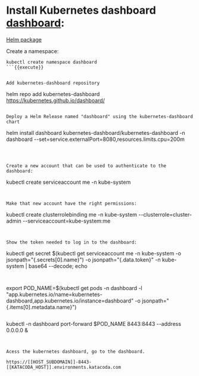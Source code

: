 
# Install Kubernetes dashboard [dashboard](https://helm.sh/docs/intro/install/):

[Helm package](https://artifacthub.io/packages/helm/k8s-dashboard/kubernetes-dashboard)

Create a namespace:
``` 
kubectl create namespace dashboard
```{{execute}}


Add kubernetes-dashboard repository
``` 
helm repo add kubernetes-dashboard https://kubernetes.github.io/dashboard/
```{{execute}}

Deploy a Helm Release named "dashboard" using the kubernetes-dashboard chart
``` 
helm install dashboard kubernetes-dashboard/kubernetes-dashboard -n dashboard --set=service.externalPort=8080,resources.limits.cpu=200m
```{{execute}}



Create a new account that can be used to authenticate to the dashboard:
``` 
kubectl create serviceaccount me -n kube-system
```{{execute}}

 
Make that new account have the right permissions:
``` 
kubectl create clusterrolebinding me -n kube-system --clusterrole=cluster-admin --serviceaccount=kube-system:me
```{{execute}}
 

Show the token needed to log in to the dashboard:
``` 
kubectl get secret $(kubectl get serviceaccount me -n kube-system -o jsonpath="{.secrets[0].name}") -o jsonpath="{.data.token}" -n kube-system | base64 --decode; echo
```{{execute}}


``` 
export POD_NAME=$(kubectl get pods -n dashboard -l "app.kubernetes.io/name=kubernetes-dashboard,app.kubernetes.io/instance=dashboard" -o jsonpath="{.items[0].metadata.name}")
```{{execute}}

``` 
kubectl -n dashboard port-forward $POD_NAME 8443:8443  --address 0.0.0.0 &
```{{execute}}


Acess the kubernetes dashboard, go to the dashboard.

https://[[HOST_SUBDOMAIN]]-8443-[[KATACODA_HOST]].environments.katacoda.com